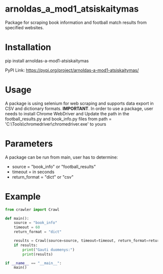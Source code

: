 # **arnoldas_a_mod1_atsiskaitymas**

Package for scraping book information and football match results from specified websites.

# **Installation**
pip install arnoldas-a-mod1-atsiskaitymas

PyPI Link: https://pypi.org/project/arnoldas-a-mod1-atsiskaitymas/

# **Usage**
A package is using selenium for web scraping and supports data export in CSV and dictionary formats. **IMPORTANT**. In order to use a package, user needs to install Chrome WebDriver
and Update the path in the football_results.py and book_info.py files from path = 'C:\\Tools\\chromedriver\\chromedriver.exe' to yours

# **Parameters**
A package can be run from main, user has to determine:
- source = "book_info" or "football_results"
- timeout = in seconds
- return_format = "dict" or "csv"

# **Example**

```python
from crawler import Crawl

def main():
    source = "book_info"
    timeout = 60
    return_format = "dict"

    results = Crawl(source=source, timeout=timeout, return_format=return_format).web_results()
    if results:
        print("Gauti duomenys:")
        print(results)

if __name__ == "__main__":
    main()
